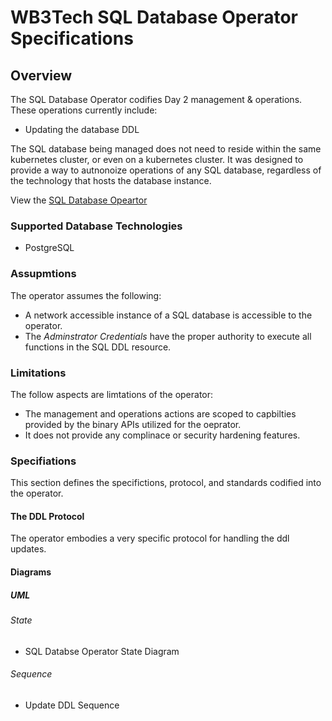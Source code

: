 # WB3Tech SQL Database Operator Specifications
## Overview

The SQL Database Operator codifies Day 2 management & operations.  These operations currently include:

 - Updating the database DDL

The SQL database being managed does not need to reside within the same kubernetes cluster, or even on a kubernetes cluster.  It was designed to provide a way to autnonoize operations of any SQL database, regardless of the technology that hosts the database instance.

View the [SQL Database Opeartor](https://github.com/WB3Tech-Operators/sql-database-operator)

### Supported Database Technologies
- PostgreSQL

### Assupmtions
The operator assumes the following:

 - A network accessible instance of a SQL database is accessible to the operator.
 - The *Adminstrator Credentials* have the proper authority to execute all functions in the SQL DDL resource.

### Limitations
The follow aspects are limtations of the operator:

 - The management and operations actions are scoped to capbilties provided by the binary APIs utilized for the oeprator.
 - It does not provide any complinace or security hardening features.


### Specifiations
This section defines the specifictions, protocol, and standards codified into the operator.

#### The DDL Protocol
The operator embodies a very specific protocol for handling the ddl updates.

#### Diagrams

##### UML

###### State
 - SQL Databse Operator State Diagram

###### Sequence
 - Update DDL Sequence